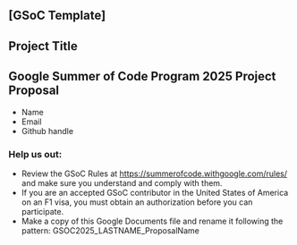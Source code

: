 ## [GSoC Template]
## Project Title


## Google Summer of Code Program 2025 Project Proposal
- Name
- Email
- Github handle

### Help us out: 
- Review the GSoC Rules at https://summerofcode.withgoogle.com/rules/ and make sure you understand and comply with them.
- If you are an accepted GSoC contributor in the United States of America on an F1 visa, you must obtain an authorization before you can participate.
- Make a copy of this Google Documents file and rename it following the pattern: GSOC2025_LASTNAME_ProposalName
